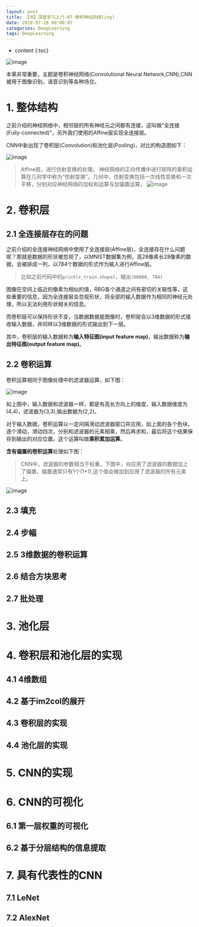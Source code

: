 ```yaml
---
layout: post
title: 【书】深度学习入门-07-卷积神经网络(ing)
date: 2018-07-28 00:00:07
categories: DeepLearning
tags: DeepLearning
---
```

* content
{:toc}

![image](https://user-images.githubusercontent.com/18595935/52058008-e3058000-25a9-11e9-8d0a-67377e60ab7d.png)

本章非常重要，主题是卷积神经网络(Convolutional Neural Network,CNN),CNN被用于图像识别，语音识别等各种场合。

# 1. 整体结构

之前介绍的神经网络中，相邻层的所有神经元之间都有连接，这叫做“全连接(Fully-connected)”，另外我们使用的Affine层实现全连接层。

CNN中新出现了卷积层(Convolution)和池化层(Pooling)，对比的构造图如下：

![image](https://user-images.githubusercontent.com/18595935/52058940-d5e99080-25ab-11e9-9615-fe2523626abf.png)

> Affine层，进行仿射变换的处理。 神经网络的正向传播中进行矩阵的乘积运算在几何学中称为“仿射变换”。几何中，仿射变换包括一次线性变换和一次平移，分别对应神经网络的加权和运算与加偏置运算。
> ![image](https://user-images.githubusercontent.com/18595935/52058601-26142300-25ab-11e9-88f3-4441adae450e.png)

# 2. 卷积层

## 2.1 全连接层存在的问题

之前介绍的全连接神经网络中使用了全连接层(Affine层)，全连接存在什么问题呢？那就是数据的形状被忽视了，以MNIST数据集为例，高28像素长28像素的数据，会被排成一列，以784个数据的形式作为输入进行Affine层。
> 比如之前代码中的`print(x_train.shape)`，输出`(60000, 784)`

图像在空间上临近的像素为相似的值，RBG各个通道之间有密切的关联性等，这些重要的信息，因为全连接层会忽视形状，将全部的输入数据作为相同的神经元处理，所以无法利用形状相关的信息。

而卷积层可以保持形状不变，当数据数据是图像时，卷积层会以3维数据的形式接收输入数据，并同样以3维数据的形式输出到下一层。

其中，卷积层的输入数据称为**输入特征图(input feature map)**，输出数据称为**输出特征图(output feature map)**。

## 2.2 卷积运算

卷积运算相同于图像处理中的滤波器运算，如下图：

![image](https://user-images.githubusercontent.com/18595935/52060730-295ddd80-25b0-11e9-8af4-760db3940bed.png)

如上图中，输入数据和滤波器一样，都是有高长方向上的维度，输入数据维度为(4,4)，滤波器为(3,3),输出数据为(2,2)。

对于输入数据，卷积运算以一定间隔滑动滤波器窗口并应用，如上面的各个色块，逐个滑动，滑动四次，分别和滤波器的元素相乘，然后再求和，最后将这个结果保存到输出的对应位置。这个运算叫做**乘积累加运算**。

**含有偏置的卷积运算**处理如下图：
> CNN中，滤波器的参数相当于权重，下图中，向应用了滤波器的数据加上了偏置，偏置通常只有1个(1*1),这个值会被加到应用了滤波器的所有元素上。

![image](https://user-images.githubusercontent.com/18595935/52061211-2e6f5c80-25b1-11e9-8479-e3aed27945c0.png)

## 2.3 填充

## 2.4 步幅

## 2.5 3维数据的卷积运算

## 2.6 结合方块思考

## 2.7 批处理

# 3. 池化层

# 4. 卷积层和池化层的实现

## 4.1 4维数组

## 4.2 基于im2col的展开

## 4.3 卷积层的实现

## 4.4 池化层的实现

# 5. CNN的实现

# 6. CNN的可视化

## 6.1 第一层权重的可视化

## 6.2 基于分层结构的信息提取

# 7. 具有代表性的CNN

## 7.1 LeNet

## 7.2 AlexNet



